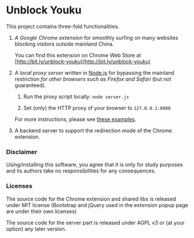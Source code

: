 # Unblock Youku

This project contains three-fold functionalities.

1. _A Google Chrome extension_ for smoothly surfing on many websites blocking visitors outside mainland China.
   
   You can find this extension on Chrome Web Store at [http://bit.ly/unblock-youku](http://bit.ly/unblock-youku)

2. _A local proxy server_ written in [Node.js](http://node.js.org) for bypassing the mainland restriction _for other browsers such as Firefox and Safari_ (but not guaranteed).

   1. Run the proxy script locally: ```node server.js```
    
   2. Set (only) the HTTP proxy of your browser to ```127.0.0.1:8080```
    
   For more instructions, please see [these examples](http://bit.ly/unblock-youku-proxy).

3. A backend server to support the redirection mode of the Chrome extension.

### Disclaimer

Using/installing this software, you agree that it is only for study purposes and its authors take no responsibilities for any consequences.

### Licenses

The source code for the Chrome extension and shared libs is released under MIT license (Bootstrap and jQuery used in the extension popup page are under their own licenses)

The source code for the server part is released under AGPL v3 or (at your option) any later version.

